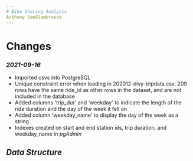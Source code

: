 ```yaml
---
# Bike Sharing Analysis
Anthony VanSlambrouck
---
```

# Changes
### ***2021-09-16***
- Imported csvs into PostgreSQL
- Unique constraint error when loading in 202012-divy-tripdata.csv. 209 rows have the same ride_id as other rows in the dataset, and are not included in the database
- Added columns 'trip_dur' and 'weekday' to indicate the length of the ride duration and the day of the week it fell on
- Added column 'weekday_name' to display the day of the week as a string
- Indexes created on start and end station ids, trip duration, and weekday_name in *pgAdmin*

***Data Structure***
- 
